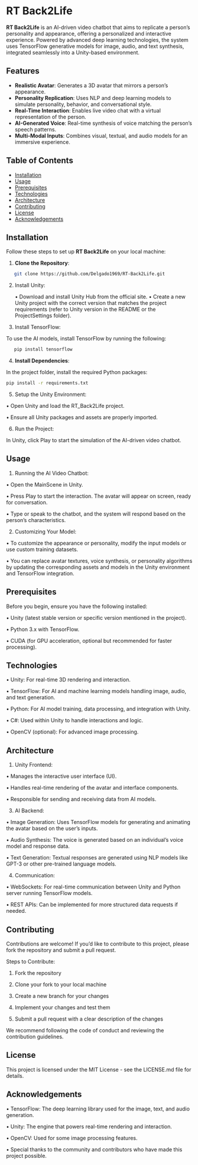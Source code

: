 # RT Back2Life

**RT Back2Life** is an AI-driven video chatbot that aims to replicate a person’s personality and appearance, offering a personalized and interactive experience. Powered by advanced deep learning technologies, the system uses TensorFlow generative models for image, audio, and text synthesis, integrated seamlessly into a Unity-based environment.

## Features

- **Realistic Avatar**: Generates a 3D avatar that mirrors a person’s appearance.
- **Personality Replication**: Uses NLP and deep learning models to simulate personality, behavior, and conversational style.
- **Real-Time Interaction**: Enables live video chat with a virtual representation of the person.
- **AI-Generated Voice**: Real-time synthesis of voice matching the person’s speech patterns.
- **Multi-Modal Inputs**: Combines visual, textual, and audio models for an immersive experience.

## Table of Contents

- [Installation](#installation)
- [Usage](#usage)
- [Prerequisites](#prerequisites)
- [Technologies](#technologies)
- [Architecture](#architecture)
- [Contributing](#contributing)
- [License](#license)
- [Acknowledgements](#acknowledgements)

## Installation

Follow these steps to set up **RT Back2Life** on your local machine:

1. **Clone the Repository**:
```bash
   git clone https://github.com/Delgado1969/RT-Back2Life.git
```
2.	Install Unity:
   
	•	Download and install Unity Hub from the official site.
	•	Create a new Unity project with the correct version that matches the project requirements (refer to Unity version in the README or the ProjectSettings folder).

4.	Install TensorFlow:
   
To use the AI models, install TensorFlow by running the following:
```bash
   pip install tensorflow
```
4. **Install Dependencies**:

In the project folder, install the required Python packages:
```bash
pip install -r requirements.txt
```
5.	Setup the Unity Environment:

 •	Open Unity and load the RT_Back2Life project.

 •	Ensure all Unity packages and assets are properly imported.

6.	Run the Project:

In Unity, click Play to start the simulation of the AI-driven video chatbot.

## Usage

1.	Running the AI Video Chatbot:
	
  •	Open the MainScene in Unity.
	
  •	Press Play to start the interaction. The avatar will appear on screen, ready for conversation.
	
  •	Type or speak to the chatbot, and the system will respond based on the person’s characteristics.
	
 2.	Customizing Your Model:
	
  •	To customize the appearance or personality, modify the input models or use custom training datasets.
	
  •	You can replace avatar textures, voice synthesis, or personality algorithms by updating the corresponding assets and models in the Unity environment and TensorFlow integration.

## Prerequisites

Before you begin, ensure you have the following installed:
	
 •	Unity (latest stable version or specific version mentioned in the project).
	
 •	Python 3.x with TensorFlow.
	
 •	CUDA (for GPU acceleration, optional but recommended for faster processing).

## Technologies

 •	Unity: For real-time 3D rendering and interaction.
	
 •	TensorFlow: For AI and machine learning models handling image, audio, and text generation.
	
 •	Python: For AI model training, data processing, and integration with Unity.
	
 •	C#: Used within Unity to handle interactions and logic.
	
 •	OpenCV (optional): For advanced image processing.

## Architecture

1. Unity Frontend:
   
	
  •	Manages the interactive user interface (UI).
	
  •	Handles real-time rendering of the avatar and interface components.

  •	Responsible for sending and receiving data from AI models.

3. AI Backend:
	
  •	Image Generation: Uses TensorFlow models for generating and animating the avatar based on the user’s inputs.
	
  •	Audio Synthesis: The voice is generated based on an individual’s voice model and response data.
	
  •	Text Generation: Textual responses are generated using NLP models like GPT-3 or other pre-trained language models.

4. Communication:

  •	WebSockets: For real-time communication between Unity and Python server running TensorFlow models.
	
  •	REST APIs: Can be implemented for more structured data requests if needed.

## Contributing

Contributions are welcome! If you’d like to contribute to this project, please fork the repository and submit a pull request.

Steps to Contribute:

1.	Fork the repository
 
2.	Clone your fork to your local machine

3.	Create a new branch for your changes
	
4.	Implement your changes and test them
	
5.	Submit a pull request with a clear description of the changes

We recommend following the code of conduct and reviewing the contribution guidelines.

## License

This project is licensed under the MIT License - see the LICENSE.md file for details.

## Acknowledgements

 •	TensorFlow: The deep learning library used for the image, text, and audio generation.
 
 •	Unity: The engine that powers real-time rendering and interaction.
 
 •	OpenCV: Used for some image processing features.
 
 •	Special thanks to the community and contributors who have made this project possible.
 
